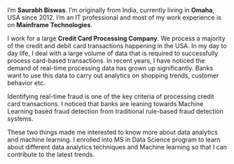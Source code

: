 I’m **Saurabh Biswas**. I’m originally from India, currently living in **Omaha**, USA since 2012. I’m an IT professional and most of my work experience is on **Mainframe Technologies**.

I work for a large **Credit Card Processing Company**. We process a majority of the credit and debit card transactions happening in the USA. In my day to day life, I deal with a large volume of data that is required to successfully process card-based transactions. In recent years, I have noticed the demand of real-time processing data has grown up significantly. Banks want to use this data to carry out analytics on shopping trends, customer behavior etc.

Identifying real-time fraud is one of the key criteria of processing credit card transactions. I noticed that banks are leaning towards Machine Learning based fraud detection from traditional rule-based fraud detection systems.

These two things made me interested to know more about data analytics and machine learning. I enrolled into MS in Data Science program to learn about different data analytics techniques and Machine learning so that I can contribute to the latest trends.
